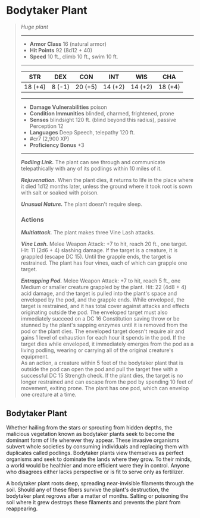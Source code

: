 # Bodytaker Plant
>*Huge plant*
>___
>- **Armor Class** 16 (natural armor)
>- **Hit Points** 92 (8d12 + 40)
>- **Speed** 10 ft., climb 10 ft., swim 10 ft.
>___
>|STR|DEX|CON|INT|WIS|CHA|
>|:---:|:---:|:---:|:---:|:---:|:---:|
>|18 (+4)|8 (-1)|20 (+5)|14 (+2)|14 (+2)|18 (+4)|
>___
>- **Damage Vulnerabilities** poison
>- **Condition Immunities** blinded, charmed, frightened, prone
>- **Senses** blindsight 120 ft. (blind beyond this radius), passive Perception 12
>- **Languages** Deep Speech, telepathy 120 ft.
>- #cr7 (2,900 XP)
>- **Proficiency Bonus** +3
>___
>***Podling Link.*** The plant can see through and communicate telepathically with any of its podlings within 10 miles of it.  
>
>***Rejuvenation.*** When the plant dies, it returns to life in the place where it died 1d12 months later, unless the ground where it took root is sown with salt or soaked with poison.  
>
>***Unusual Nature.*** The plant doesn't require sleep.  
>
>### Actions
>***Multiattack.*** The plant makes three Vine Lash attacks.  
>
>***Vine Lash.*** Melee Weapon Attack: +7 to hit, reach 20 ft., one target. Hit: 11 (2d6 + 4) slashing damage. If the target is a creature, it is grappled (escape DC 15). Until the grapple ends, the target is restrained. The plant has four vines, each of which can grapple one target.  
>
>***Entrapping Pod.*** Melee Weapon Attack: +7 to hit, reach 5 ft., one Medium or smaller creature grappled by the plant. Hit: 22 (4d8 + 4) acid damage, and the target is pulled into the plant's space and enveloped by the pod, and the grapple ends. While enveloped, the target is restrained, and it has total cover against attacks and effects originating outside the pod. The enveloped target must also immediately succeed on a DC 16 Constitution saving throw or be stunned by the plant's sapping enzymes until it is removed from the pod or the plant dies. The enveloped target doesn't require air and gains 1 level of exhaustion for each hour it spends in the pod. If the target dies while enveloped, it immediately emerges from the pod as a living podling, wearing or carrying all of the original creature's equipment.  
>As an action, a creature within 5 feet of the bodytaker plant that is outside the pod can open the pod and pull the target free with a successful DC 15 Strength check. If the plant dies, the target is no longer restrained and can escape from the pod by spending 10 feet of movement, exiting prone. The plant has one pod, which can envelop one creature at a time.

## Bodytaker Plant

Whether hailing from the stars or sprouting from hidden depths, the malicious vegetation known as bodytaker plants seek to become the dominant form of life wherever they appear. These invasive organisms subvert whole societies by consuming individuals and replacing them with duplicates called podlings. Bodytaker plants view themselves as perfect organisms and seek to dominate the lands where they grow. To their minds, a world would be healthier and more efficient were they in control. Anyone who disagrees either lacks perspective or is fit to serve only as fertilizer.

A bodytaker plant roots deep, spreading near-invisible filaments through the soil. Should any of these fibers survive the plant's destruction, the bodytaker plant regrows after a matter of months. Salting or poisoning the soil where it grew destroys these filaments and prevents the plant from reappearing.